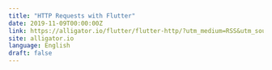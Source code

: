 ```yaml
---
title: "HTTP Requests with Flutter"
date: 2019-11-09T00:00:00Z
link: https://alligator.io/flutter/flutter-http/?utm_medium=RSS&utm_source=news.12bit.vn
site: alligator.io
language: English
draft: false
---
```

